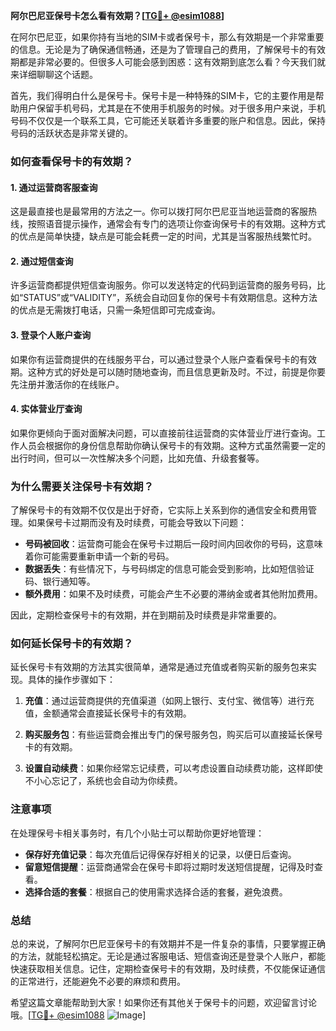**阿尔巴尼亚保号卡怎么看有效期？[[TG💪+ @esim1088](https://t.me/s/esim1088)]**

在阿尔巴尼亚，如果你持有当地的SIM卡或者保号卡，那么有效期是一个非常重要的信息。无论是为了确保通信畅通，还是为了管理自己的费用，了解保号卡的有效期都是非常必要的。但很多人可能会感到困惑：这有效期到底怎么看？今天我们就来详细聊聊这个话题。

首先，我们得明白什么是保号卡。保号卡是一种特殊的SIM卡，它的主要作用是帮助用户保留手机号码，尤其是在不使用手机服务的时候。对于很多用户来说，手机号码不仅仅是一个联系工具，它可能还关联着许多重要的账户和信息。因此，保持号码的活跃状态是非常关键的。

### 如何查看保号卡的有效期？

#### 1. **通过运营商客服查询**
这是最直接也是最常用的方法之一。你可以拨打阿尔巴尼亚当地运营商的客服热线，按照语音提示操作，通常会有专门的选项让你查询保号卡的有效期。这种方式的优点是简单快捷，缺点是可能会耗费一定的时间，尤其是当客服热线繁忙时。

#### 2. **通过短信查询**
许多运营商都提供短信查询服务。你可以发送特定的代码到运营商的服务号码，比如“STATUS”或“VALIDITY”，系统会自动回复你的保号卡有效期信息。这种方法的优点是无需拨打电话，只需一条短信即可完成查询。

#### 3. **登录个人账户查询**
如果你有运营商提供的在线服务平台，可以通过登录个人账户查看保号卡的有效期。这种方式的好处是可以随时随地查询，而且信息更新及时。不过，前提是你要先注册并激活你的在线账户。

#### 4. **实体营业厅查询**
如果你更倾向于面对面解决问题，可以直接前往运营商的实体营业厅进行查询。工作人员会根据你的身份信息帮助你确认保号卡的有效期。这种方式虽然需要一定的出行时间，但可以一次性解决多个问题，比如充值、升级套餐等。

### 为什么需要关注保号卡有效期？

了解保号卡的有效期不仅仅是出于好奇，它实际上关系到你的通信安全和费用管理。如果保号卡过期而没有及时续费，可能会导致以下问题：

- **号码被回收**：运营商可能会在保号卡过期后一段时间内回收你的号码，这意味着你可能需要重新申请一个新的号码。
- **数据丢失**：有些情况下，与号码绑定的信息可能会受到影响，比如短信验证码、银行通知等。
- **额外费用**：如果不及时续费，可能会产生不必要的滞纳金或者其他附加费用。

因此，定期检查保号卡的有效期，并在到期前及时续费是非常重要的。

### 如何延长保号卡的有效期？

延长保号卡有效期的方法其实很简单，通常是通过充值或者购买新的服务包来实现。具体的操作步骤如下：

1. **充值**：通过运营商提供的充值渠道（如网上银行、支付宝、微信等）进行充值，金额通常会直接延长保号卡的有效期。
   
2. **购买服务包**：有些运营商会推出专门的保号服务包，购买后可以直接延长保号卡的有效期。

3. **设置自动续费**：如果你经常忘记续费，可以考虑设置自动续费功能，这样即使不小心忘记了，系统也会自动为你续费。

### 注意事项

在处理保号卡相关事务时，有几个小贴士可以帮助你更好地管理：

- **保存好充值记录**：每次充值后记得保存好相关的记录，以便日后查询。
- **留意短信提醒**：运营商通常会在保号卡即将过期时发送短信提醒，记得及时查看。
- **选择合适的套餐**：根据自己的使用需求选择合适的套餐，避免浪费。

### 总结

总的来说，了解阿尔巴尼亚保号卡的有效期并不是一件复杂的事情，只要掌握正确的方法，就能轻松搞定。无论是通过客服电话、短信查询还是登录个人账户，都能快速获取相关信息。记住，定期检查保号卡的有效期，及时续费，不仅能保证通信的正常进行，还能避免不必要的麻烦和费用。

希望这篇文章能帮助到大家！如果你还有其他关于保号卡的问题，欢迎留言讨论哦。[[TG💪+ @esim1088](https://t.me/s/esim1088) ![Image](https://i.postimg.cc/4NQfJmqS/Snipaste-2025-05-13-00-14-12.png)]